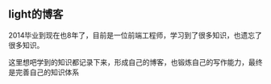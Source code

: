 ## light的博客

2014毕业到现在也8年了，目前是一位前端工程师，学习到了很多知识，也遗忘了很多知识。

这里想吧学到的知识都记录下来，形成自己的博客，也锻炼自己的写作能力，最终是完善自己的知识体系